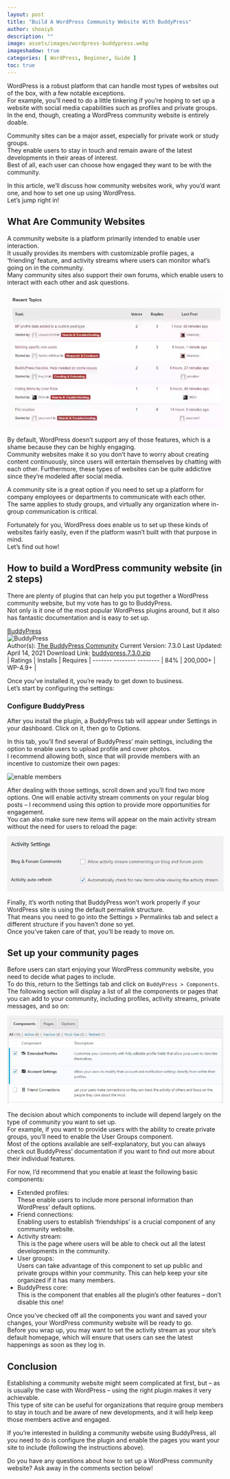 ```yaml
---
layout: post
title: "Build A WordPress Community Website With BuddyPress"
author: shoaiyb
description: ""
image: assets/images/wordpress-buddypress.webp
imageshadow: true
categories: [ WordPress, Beginner, Guide ]
toc: true
---
```





WordPress is a robust platform that can handle most types of websites out of the box, with a few notable exceptions.      
For example, you’ll need to do a little tinkering if you’re hoping to set up a website with social media capabilities such as profiles and private groups.      
In the end, though, creating a WordPress community website is entirely doable.

Community sites can be a major asset, especially for private work or study groups.      
They enable users to stay in touch and remain aware of the latest developments in their areas of interest.     
Best of all, each user can choose how engaged they want to be with the community.

In this article, we’ll discuss how community websites work, why you’d want one, and how to set one up using WordPress.     
Let’s jump right in!

## What Are Community Websites
A community website is a platform primarily intended to enable user interaction.      
It usually provides its members with customizable profile pages, a ‘friending’ feature, and activity streams where users can monitor what’s going on in the community.     
Many community sites also support their own forums, which enable users to interact with each other and ask questions.      

![community example](/assets/images/community-example.webp)       

By default, WordPress doesn’t support any of those features, which is a shame because they can be highly engaging.       
Community websites make it so you don’t have to worry about creating content continuously, since users will entertain themselves by chatting with each other. Furthermore, these types of websites can be quite addictive since they’re modeled after social media.

A community site is a great option if you need to set up a platform for company employees or departments to communicate with each other.      
The same applies to study groups, and virtually any organization where in-group communication is critical.

Fortunately for you, WordPress does enable us to set up these kinds of websites fairly easily, even if the platform wasn’t built with that purpose in mind.      
Let’s find out how!

## How to build a WordPress community website (in 2 steps)
There are plenty of plugins that can help you put together a WordPress community website, but my vote has to go to BuddyPress.       
Not only is it one of the most popular WordPress plugins around, but it also has fantastic documentation and is easy to set up.

<div class="card">
    <div class="card-header">
      <div class="card-title">
        <a href="https://buddypress.org/" target="_blank" rel="nofollow noreferrer">BuddyPress</a>
      </div>
      <div class="card-img">
        <img src="{{ site.baseurl }}/buddypress.webp" alt="BuddyPress" />
      </div>
    </div>
    <div class="card-body">
    Author(s): <a href="https://buddypress.org/" target="_blank" rel="nofollow norefferer">The BuddyPress Community</a>
    Current Version: 7.3.0
    Last Updated: April 14, 2021
    Download Link: <a href="https://downloads.wordpress.org/plugin/buddypress.7.3.0.zip" target="_blank" rel="nofollow noreferrer">buddypress.7.3.0.zip</a>
    </div>
    <div class="card-footer">
      | Ratings | Installs | Requires |
        -------   --------   --------
      | 84%     | 200,000+ | WP-4.9+  |
    </div>
</div>

Once you’ve installed it, you’re ready to get down to business.      
Let’s start by configuring the settings:

### Configure BuddyPress
After you install the plugin, a BuddyPress tab will appear under Settings in your dashboard. Click on it, then go to Options.

In this tab, you’ll find several of BuddyPress’ main settings, including the option to enable users to upload profile and cover photos.      
I recommend allowing both, since that will provide members with an incentive to customize their own pages:

![enable members](/enable-photo.webp)       

After dealing with those settings, scroll down and you’ll find two more options. One will enable activity stream comments on your regular blog posts – I recommend using this option to provide more opportunities for engagement.      
You can also make sure new items will appear on the main activity stream without the need for users to reload the page:

![activity settings](/assets/images/activity-settings.webp)      

Finally, it’s worth noting that BuddyPress won’t work properly if your WordPress site is using the default permalink structure.        
That means you need to go into the Settings > Permalinks tab and select a different structure if you haven’t done so yet.      
Once you’ve taken care of that, you’ll be ready to move on.

## Set up your community pages
Before users can start enjoying your WordPress community website, you need to decide what pages to include.       
To do this, return to the Settings tab and click on `BuddyPress > Components`.        
The following section will display a list of all the components or pages that you can add to your community, including profiles, activity streams, private messages, and so on:

![components](/assets/images/components.webp)       

The decision about which components to include will depend largely on the type of community you want to set up.      
For example, if you want to provide users with the ability to create private groups, you’ll need to enable the User Groups component.      
Most of the options available are self-explanatory, but you can always check out BuddyPress’ documentation if you want to find out more about their individual features.

For now, I’d recommend that you enable at least the following basic components:

- Extended profiles:       
These enable users to include more personal information than WordPress’ default options.
- Friend connections:      
Enabling users to establish ‘friendships’ is a crucial component of any community website.
- Activity stream:    
This is the page where users will be able to check out all the latest developments in the community.
- User groups:      
Users can take advantage of this component to set up public and private groups within your community. This can help keep your site organized if it has many members.
- BuddyPress core:      
This is the component that enables all the plugin’s other features – don’t disable this one!

Once you’ve checked off all the components you want and saved your changes, your WordPress community website will be ready to go.       
Before you wrap up, you may want to set the activity stream as your site’s default homepage, which will ensure that users can see the latest happenings as soon as they log in.       

## Conclusion
Establishing a community website might seem complicated at first, but – as is usually the case with WordPress – using the right plugin makes it very achievable.      
This type of site can be useful for organizations that require group members to stay in touch and be aware of new developments, and it will help keep those members active and engaged.

If you’re interested in building a community website using BuddyPress, all you need to do is configure the plugin and enable the pages you want your site to include (following the instructions above).     


Do you have any questions about how to set up a WordPress community website? Ask away in the comments section below!


